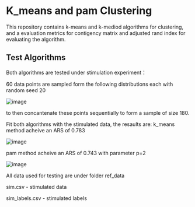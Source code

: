 # K_means and pam Clustering
 
This repository contains k-means and k-mediod algorithms for clustering, and a evaluation metrics for contigency matrix and adjusted rand index for evaluating the algorithm.

## Test Algorithms
Both algorithms are tested under stimulation experiment：

60 data points are sampled form the following distributions each with random seed 20

![image](https://user-images.githubusercontent.com/47229849/167925101-85ebab7c-9909-44b4-8b5b-40c95d6ffff4.png)

to then concantenate these points sequentially to form a sample of size  180.

Fit both algorithms with the stimulated data, the resaults are:
k_means method acheive an ARS of 0.783


![image](https://user-images.githubusercontent.com/47229849/167925782-e5b10f2c-76de-4699-bf0e-f36217fae4f9.png)


pam method acheive an ARS of 0.743 with parameter p=2


![image](https://user-images.githubusercontent.com/47229849/167925970-1c405b18-4133-4914-87f1-33aa8d3d8ba3.png)


All data used for testing are under folder ref_data 

  sim.csv - stimulated data 
  
  sim_labels.csv - stimulated labels 
